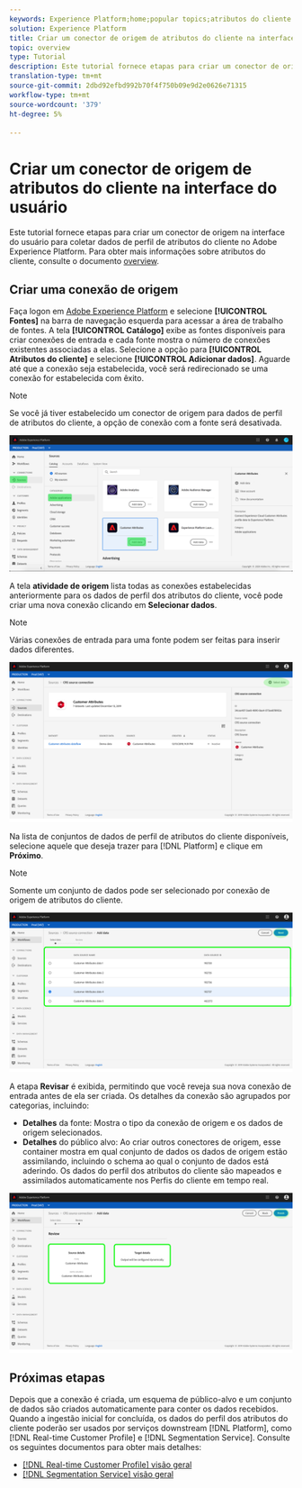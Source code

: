```yaml
---
keywords: Experience Platform;home;popular topics;atributos do cliente
solution: Experience Platform
title: Criar um conector de origem de atributos do cliente na interface do usuário
topic: overview
type: Tutorial
description: Este tutorial fornece etapas para criar um conector de origem na interface do usuário para coletar dados de perfil de atributos do cliente no Adobe Experience Platform.
translation-type: tm+mt
source-git-commit: 2dbd92efbd992b70f4f750b09e9d2e0626e71315
workflow-type: tm+mt
source-wordcount: '379'
ht-degree: 5%

---
```



# Criar um conector de origem de atributos do cliente na interface do usuário

Este tutorial fornece etapas para criar um conector de origem na interface do usuário para coletar dados de perfil de atributos do cliente no Adobe Experience Platform. Para obter mais informações sobre atributos do cliente, consulte o documento [overview](https://experienceleague.adobe.com/docs/core-services/interface/customer-attributes/attributes.html).

## Criar uma conexão de origem

Faça logon em [Adobe Experience Platform](https://platform.adobe.com) e selecione **[!UICONTROL Fontes]** na barra de navegação esquerda para acessar a área de trabalho de fontes. A tela **[!UICONTROL Catálogo]** exibe as fontes disponíveis para criar conexões de entrada e cada fonte mostra o número de conexões existentes associadas a elas. Selecione a opção para **[!UICONTROL Atributos do cliente]** e selecione **[!UICONTROL Adicionar dados]**. Aguarde até que a conexão seja estabelecida, você será redirecionado se uma conexão for estabelecida com êxito.

>[!NOTE]
>
>Se você já tiver estabelecido um conector de origem para dados de perfil de atributos do cliente, a opção de conexão com a fonte será desativada.

![](../../../../images/tutorials/create/customer-attributes/catalog.png)

A tela **atividade de origem** lista todas as conexões estabelecidas anteriormente para os dados de perfil dos atributos do cliente, você pode criar uma nova conexão clicando em **Selecionar dados**.

>[!NOTE]
>
>Várias conexões de entrada para uma fonte podem ser feitas para inserir dados diferentes.

![](../../../../images/tutorials/create/customer-attributes/source_activity.png)

Na lista de conjuntos de dados de perfil de atributos do cliente disponíveis, selecione aquele que deseja trazer para [!DNL Platform] e clique em **Próximo**.

>[!NOTE]
>
>Somente um conjunto de dados pode ser selecionado por conexão de origem de atributos do cliente.

![](../../../../images/tutorials/create/customer-attributes/select_data.png)

A etapa **Revisar** é exibida, permitindo que você reveja sua nova conexão de entrada antes de ela ser criada. Os detalhes da conexão são agrupados por categorias, incluindo:

* **Detalhes** da fonte: Mostra o tipo da conexão de origem e os dados de origem selecionados.
* **Detalhes** do público alvo: Ao criar outros conectores de origem, esse container mostra em qual conjunto de dados os dados de origem estão assimilando, incluindo o schema ao qual o conjunto de dados está aderindo. Os dados do perfil dos atributos do cliente são mapeados e assimilados automaticamente nos Perfis do cliente em tempo real.

![](../../../../images/tutorials/create/customer-attributes/review.png)

## Próximas etapas

Depois que a conexão é criada, um esquema de público-alvo e um conjunto de dados são criados automaticamente para conter os dados recebidos. Quando a ingestão inicial for concluída, os dados do perfil dos atributos do cliente poderão ser usados por serviços downstream [!DNL Platform], como [!DNL Real-time Customer Profile] e [!DNL Segmentation Service]. Consulte os seguintes documentos para obter mais detalhes:

* [[!DNL Real-time Customer Profile] visão geral](../../../../../profile/home.md)
* [[!DNL Segmentation Service] visão geral](../../../../../segmentation/home.md)
